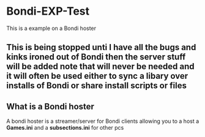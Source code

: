 # Bondi-EXP-Test
This is a example on a Bondi hoster
## This is being stopped unti I have all the bugs and kinks ironed out of Bondi then the server stuff will be added note that will never be needed and it will often be used either to sync a libary over installs of Bondi or share install scripts or files
## What is a Bondi hoster
A bondi hoster is a streamer/server for Bondi clients allowing you to a host a **Games.ini** and a **subsections.ini** for other pcs
